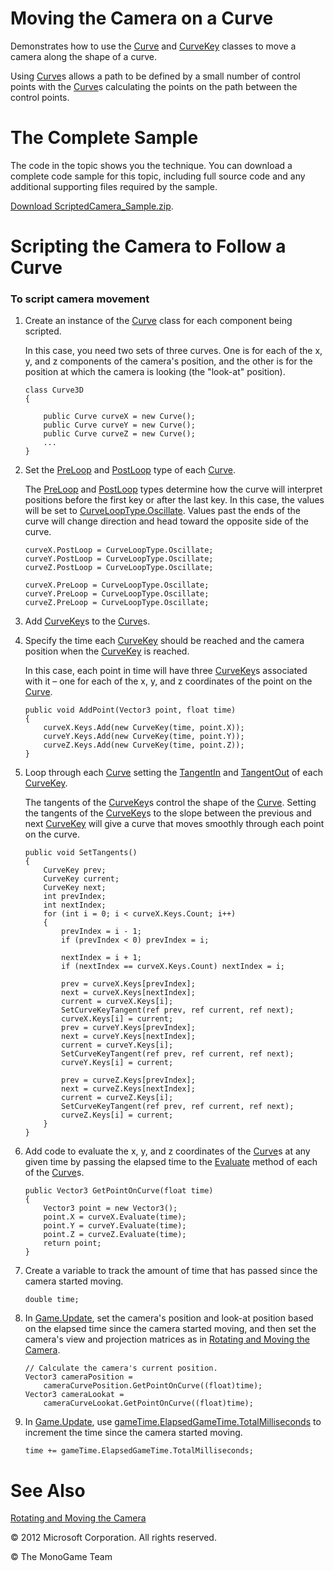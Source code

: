 

# Moving the Camera on a Curve

Demonstrates how to use the [Curve](T_Microsoft_Xna_Framework_Curve.md) and [CurveKey](T_Microsoft_Xna_Framework_CurveKey.md) classes to move a camera along the shape of a curve.

Using [Curve](T_Microsoft_Xna_Framework_Curve.md)s allows a path to be defined by a small number of control points with the [Curve](T_Microsoft_Xna_Framework_Curve.md)s calculating the points on the path between the control points.

# The Complete Sample

The code in the topic shows you the technique. You can download a complete code sample for this topic, including full source code and any additional supporting files required by the sample.

[Download ScriptedCamera_Sample.zip](http://go.microsoft.com/fwlink/?LinkId=258725).

# Scripting the Camera to Follow a Curve

### To script camera movement

1.  Create an instance of the [Curve](T_Microsoft_Xna_Framework_Curve.md) class for each component being scripted.
    
    In this case, you need two sets of three curves. One is for each of the x, y, and z components of the camera's position, and the other is for the position at which the camera is looking (the "look-at" position).
    
    ```
    class Curve3D
    {
    
        public Curve curveX = new Curve();
        public Curve curveY = new Curve();
        public Curve curveZ = new Curve();
        ...
    }
    ```
    
2.  Set the [PreLoop](P_Microsoft_Xna_Framework_Curve_PreLoop.md) and [PostLoop](P_Microsoft_Xna_Framework_Curve_PostLoop.md) type of each [Curve](T_Microsoft_Xna_Framework_Curve.md).
    
    The [PreLoop](P_Microsoft_Xna_Framework_Curve_PreLoop.md) and [PostLoop](P_Microsoft_Xna_Framework_Curve_PostLoop.md) types determine how the curve will interpret positions before the first key or after the last key. In this case, the values will be set to [CurveLoopType.Oscillate](T_Microsoft_Xna_Framework_CurveLoopType.md). Values past the ends of the curve will change direction and head toward the opposite side of the curve.
    
    ```
    curveX.PostLoop = CurveLoopType.Oscillate;
    curveY.PostLoop = CurveLoopType.Oscillate;
    curveZ.PostLoop = CurveLoopType.Oscillate;
    
    curveX.PreLoop = CurveLoopType.Oscillate;
    curveY.PreLoop = CurveLoopType.Oscillate;
    curveZ.PreLoop = CurveLoopType.Oscillate;
    ```
    
3.  Add [CurveKey](T_Microsoft_Xna_Framework_CurveKey.md)s to the [Curve](T_Microsoft_Xna_Framework_Curve.md)s.
    
4.  Specify the time each [CurveKey](T_Microsoft_Xna_Framework_CurveKey.md) should be reached and the camera position when the [CurveKey](T_Microsoft_Xna_Framework_CurveKey.md) is reached.
    
    In this case, each point in time will have three [CurveKey](T_Microsoft_Xna_Framework_CurveKey.md)s associated with it – one for each of the x, y, and z coordinates of the point on the [Curve](T_Microsoft_Xna_Framework_Curve.md).
    
    ```
    public void AddPoint(Vector3 point, float time)
    {
        curveX.Keys.Add(new CurveKey(time, point.X));
        curveY.Keys.Add(new CurveKey(time, point.Y));
        curveZ.Keys.Add(new CurveKey(time, point.Z));
    }
    ```
    
5.  Loop through each [Curve](T_Microsoft_Xna_Framework_Curve.md) setting the [TangentIn](P_Microsoft_Xna_Framework_CurveKey_TangentIn.md) and [TangentOut](P_Microsoft_Xna_Framework_CurveKey_TangentOut.md) of each [CurveKey](T_Microsoft_Xna_Framework_CurveKey.md).
    
    The tangents of the [CurveKey](T_Microsoft_Xna_Framework_CurveKey.md)s control the shape of the [Curve](T_Microsoft_Xna_Framework_Curve.md). Setting the tangents of the [CurveKey](T_Microsoft_Xna_Framework_CurveKey.md)s to the slope between the previous and next [CurveKey](T_Microsoft_Xna_Framework_CurveKey.md) will give a curve that moves smoothly through each point on the curve.
    
    ```
    public void SetTangents()
    {
        CurveKey prev;
        CurveKey current;
        CurveKey next;
        int prevIndex;
        int nextIndex;
        for (int i = 0; i < curveX.Keys.Count; i++)
        {
            prevIndex = i - 1;
            if (prevIndex < 0) prevIndex = i;
    
            nextIndex = i + 1;
            if (nextIndex == curveX.Keys.Count) nextIndex = i;
    
            prev = curveX.Keys[prevIndex];
            next = curveX.Keys[nextIndex];
            current = curveX.Keys[i];
            SetCurveKeyTangent(ref prev, ref current, ref next);
            curveX.Keys[i] = current;
            prev = curveY.Keys[prevIndex];
            next = curveY.Keys[nextIndex];
            current = curveY.Keys[i];
            SetCurveKeyTangent(ref prev, ref current, ref next);
            curveY.Keys[i] = current;
    
            prev = curveZ.Keys[prevIndex];
            next = curveZ.Keys[nextIndex];
            current = curveZ.Keys[i];
            SetCurveKeyTangent(ref prev, ref current, ref next);
            curveZ.Keys[i] = current;
        }
    }
    ```
    
6.  Add code to evaluate the x, y, and z coordinates of the [Curve](T_Microsoft_Xna_Framework_Curve.md)s at any given time by passing the elapsed time to the [Evaluate](M_Microsoft_Xna_Framework_Curve_Evaluate.md) method of each of the [Curve](T_Microsoft_Xna_Framework_Curve.md)s.
    
    ```
    public Vector3 GetPointOnCurve(float time)
    {
        Vector3 point = new Vector3();
        point.X = curveX.Evaluate(time);
        point.Y = curveY.Evaluate(time);
        point.Z = curveZ.Evaluate(time);
        return point;
    }
    ```
    
7.  Create a variable to track the amount of time that has passed since the camera started moving.
    
    ```
    double time;
    ```
    
8.  In [Game.Update](M_Microsoft_Xna_Framework_Game_Update.md), set the camera's position and look-at position based on the elapsed time since the camera started moving, and then set the camera's view and projection matrices as in [Rotating and Moving the Camera](Math_HowTo_RotateMoveCamera.md).
    
    ```
    // Calculate the camera's current position.
    Vector3 cameraPosition =
        cameraCurvePosition.GetPointOnCurve((float)time);
    Vector3 cameraLookat =
        cameraCurveLookat.GetPointOnCurve((float)time);
    ```
    
9.  In [Game.Update](M_Microsoft_Xna_Framework_Game_Update.md), use [gameTime.ElapsedGameTime.TotalMilliseconds](P_Microsoft_Xna_Framework_GameTime_ElapsedGameTime.md) to increment the time since the camera started moving.
    
    ```
    time += gameTime.ElapsedGameTime.TotalMilliseconds;
    ```
    

# See Also

[Rotating and Moving the Camera](Math_HowTo_RotateMoveCamera.md)  

© 2012 Microsoft Corporation. All rights reserved.  

© The MonoGame Team